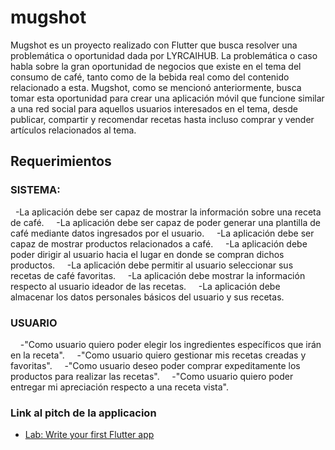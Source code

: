 # mugshot

Mugshot es un proyecto realizado con Flutter que busca resolver una problemática o oportunidad dada por LYRCAIHUB.
La problemática o caso habla sobre la gran oportunidad de negocios que existe en el tema del consumo de café, tanto como
de la bebida real como del contenido relacionado a esta. Mugshot, como se mencionó anteriormente, busca tomar esta oportunidad
para crear una aplicación móvil que funcione similar a una red social para aquellos usuarios interesados en el tema,
desde publicar, compartir y recomendar recetas hasta incluso comprar y vender artículos relacionados al tema.
## Requerimientos
### SISTEMA:
    -La aplicación debe ser capaz de mostrar la información sobre una receta de café.
    -La aplicación debe ser capaz de poder generar una plantilla de café mediante datos ingresados por el usuario.
    -La aplicación debe ser capaz de mostrar productos relacionados a café.
    -La aplicación debe poder dirigir al usuario hacia el lugar en donde se compran dichos productos.
    -La aplicación debe permitir al usuario seleccionar sus recetas de café favoritas.
    -La aplicación debe mostrar la información respecto al usuario ideador de las recetas.
    -La aplicación debe almacenar los datos personales básicos del usuario y sus recetas.
### USUARIO
    -"Como usuario quiero poder elegir los ingredientes específicos que irán en la receta".
    -"Como usuario quiero gestionar mis recetas creadas y favoritas".
    -"Como usuario deseo poder comprar expeditamente los productos para realizar las recetas".
    -"Como usuario quiero poder entregar mi apreciación respecto a una receta vista".



### Link al pitch de la applicacion

- [Lab: Write your first Flutter app](https://docs.flutter.dev/get-started/codelab)

